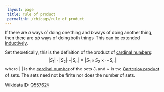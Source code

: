 ```yaml
---
 layout: page
 title: rule of product
 permalink: /chicago/rule_of_product
---
```


If there are $a$ ways of doing one thing and $b$ ways of doing another thing, then there are $ab$ ways of doing both things.  This can be extended [inductively](https://mathgloss.github.io/MathGloss/induction).

Set theoretically, this is the definition of the product of [cardinal numbers](https://mathgloss.github.io/MathGloss/cardinal_numbers): $$|S_1|\cdot|S_2|\cdots|S_n| = |S_1\times S_2\times\cdots S_n|$$ where $|\cdot|$ is the [cardinal number](https://mathgloss.github.io/MathGloss/cardinal_number) of the sets $S_i$ and $\times$ is the [Cartesian product](https://mathgloss.github.io/MathGloss/Cartesian_product) of sets. The sets need not be finite nor does the number of sets. 

Wikidata ID: [Q557624](https://www.wikidata.org/wiki/Q557624)